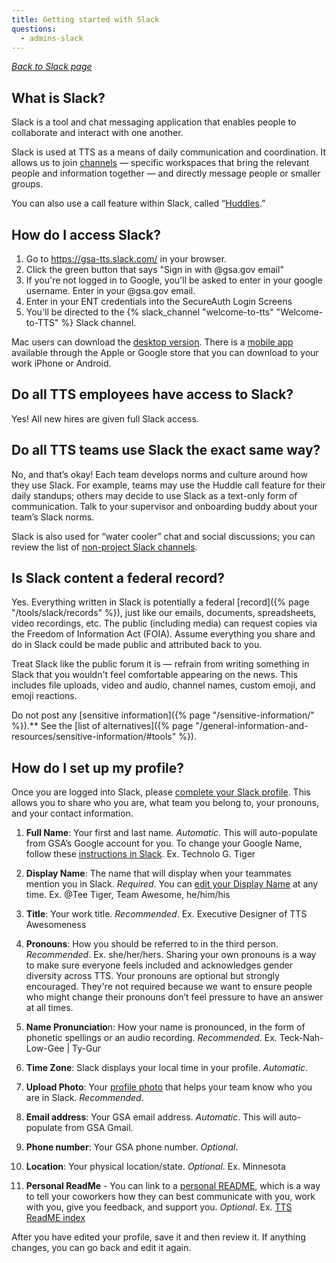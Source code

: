 ```yaml
---
title: Getting started with Slack
questions:
  - admins-slack
---
```


_[Back to Slack page](../)_

## What is Slack?

Slack is a tool and chat messaging application that enables people to collaborate and interact with one another. 

Slack is used at TTS as a means of daily communication and coordination. It allows us to join [channels](https://slack.com/features/channels#slack-channels) — specific workspaces that bring the relevant people and information together —  and directly message people or smaller groups. 

You can also use a call feature within Slack, called “[Huddles](https://slack.com/help/articles/4402059015315-Use-huddles-in-Slack).”

## How do I access Slack?
1. Go to https://gsa-tts.slack.com/ in your browser.
2. Click the green button that says "Sign in with @gsa.gov email"
3. If you're not logged in to Google, you'll be asked to enter in your google username. Enter in your @gsa.gov email.
4. Enter in your ENT credentials into the SecureAuth Login Screens
5. You'll be directed to the {% slack_channel "welcome-to-tts" "Welcome-to-TTS" %} Slack channel.

Mac users can download the [desktop version](https://itunes.apple.com/us/app/slack/id803453959?mt=12). There is a [mobile app](https://slack.com/blog/productivity/simpler-more-organized-slack-mobile-app) available through the Apple or Google store that you can download to your work iPhone or Android.

## Do all TTS employees have access to Slack?
Yes! All new hires are given full Slack access.

## Do all TTS teams use Slack the exact same way?

No, and that’s okay! Each team develops norms and culture around how they use Slack. For example, teams may use the Huddle call feature for their daily standups; others may decide to use Slack as a text-only form of communication. Talk to your supervisor and onboarding buddy about your team’s Slack norms.

Slack is also used for “water cooler” chat and social discussions; you can review the list of [non-project Slack channels](https://docs.google.com/document/d/1HAcC0qU756AzeZ38iZOlosN98Xeppr2sJ9LXLOx0UbM/edit). 

## Is Slack content a federal record?

Yes. Everything written in Slack is potentially a federal [record]({% page "/tools/slack/records" %}), just like our emails, documents, spreadsheets, video recordings, etc. The public (including media) can request copies via the Freedom of Information Act (FOIA). Assume everything you share and do in Slack could be made public and attributed back to you.

Treat Slack like the public forum it is — refrain from writing something in Slack that you wouldn't feel comfortable appearing on the news. This includes file uploads, video and audio, channel names, custom emoji, and emoji reactions.

Do not post any [sensitive information]({% page "/sensitive-information/" %}).** See the [list of alternatives]({% page "/general-information-and-resources/sensitive-information/#tools" %}).

## How do I set up my profile?

Once you are logged into Slack, please [complete your Slack profile](https://slack.com/help/articles/204092246-Edit-your-profile). This allows you to share who you are, what team you belong to, your pronouns, and your contact information. 

1. **Full Name**: Your first and last name. _Automatic_. This will auto-populate from GSA’s Google account for you. To change your Google Name, follow these [instructions in Slack](https://gsa-tts.slack.com/archives/C028WFKN1/p1674575765831589?thread_ts=1674077147.004539&cid=C028WFKN1). Ex. Technolo G. Tiger

2. **Display Name**: The name that will display when your teammates mention you in Slack. _Required_. You can [edit your Display Name](https://slack.com/help/articles/216360827-Change-your-display-name#set-your-display-name) at any time. Ex. @Tee Tiger, Team Awesome, he/him/his

3. **Title**: Your work title. _Recommended_. Ex. Executive Designer of TTS Awesomeness

4. **Pronouns**: How you should be referred to in the third person. _Recommended_. Ex. she/her/hers. Sharing your own pronouns is a way to make sure everyone feels included and acknowledges gender diversity across TTS. Your pronouns are optional but strongly encouraged. They're not required because we want to ensure people who might change their pronouns don’t feel pressure to have an answer at all times.

5. **Name Pronunciatio**n: How your name is pronounced, in the form of phonetic spellings or an audio recording. _Recommended_. Ex. Teck-Nah-Low-Gee | Ty-Gur 

6. **Time Zone**: Slack displays your local time in your profile. _Automatic_.

7. **Upload Photo**: Your [profile photo](https://slack.com/help/articles/115005506003-Upload-a-profile-photo) that helps your team know who you are in Slack. _Recommended_.
      
8. **Email address**: Your GSA email address. _Automatic_. This will auto-populate from GSA Gmail.

9. **Phone number**: Your GSA phone number. _Optional_.

10. **Location**: Your physical location/state. _Optional_. Ex. Minnesota

11. **Personal ReadMe** - You can link to a [personal README](https://docs.google.com/document/u/0/d/1U5Eq3AD7XIP72I0GKr-mMm017s485KLyRfEaSB5yL5A/edit), which is a way to tell your coworkers how they can best communicate with you, work with you, give you feedback, and support you. _Optional_. Ex. [TTS ReadME index](https://docs.google.com/document/d/1U5Eq3AD7XIP72I0GKr-mMm017s485KLyRfEaSB5yL5A/edit)

After you have edited your profile, save it and then review it. If anything changes, you can go back and edit it again. 
